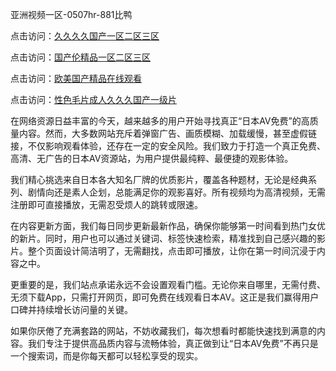 亚洲视频一区-0507hr-881比鸭


点击访问：<a href="https://bsdf-5f5.pages.dev/">久久久久国产一区二区三区</a>

点击访问：<a href="https://cfad.pages.dev/">国产伦精品一区二区三区</a>

点击访问：<a href="https://gfd-5xg.pages.dev/">欧美国产精品在线观看</a>

点击访问：<a href="https://fdhf-454.pages.dev/">性色毛片成人久久久国产一级片</a>


在网络资源日益丰富的今天，越来越多的用户开始寻找真正“日本AV免费”的高质量内容。然而，大多数网站充斥着弹窗广告、画质模糊、加载缓慢，甚至虚假链接，不仅影响观看体验，还存在一定的安全风险。我们致力于打造一个真正免费、高清、无广告的日本AV资源站，为用户提供最纯粹、最便捷的观影体验。

我们精心挑选来自日本各大知名厂牌的优质影片，覆盖各种题材，无论是经典系列、剧情向还是素人企划，总能满足你的观影喜好。所有视频均为高清视频，无需注册即可直接播放，无需忍受烦人的跳转或限速。

在内容更新方面，我们每日同步更新最新作品，确保你能够第一时间看到热门女优的新片。同时，用户也可以通过关键词、标签快速检索，精准找到自己感兴趣的影片。整个页面设计简洁明了，无需翻找，点击即可播放，让你在第一时间沉浸于内容之中。

更重要的是，我们站点承诺永远不会设置观看门槛。无论你来自哪里，无需付费、无须下载App，只需打开网页，即可免费在线观看日本AV。这正是我们赢得用户口碑并持续增长访问量的关键。

如果你厌倦了充满套路的网站，不妨收藏我们，每次想看时都能快速找到满意的内容。我们专注于提供高品质内容与流畅体验，真正做到让“日本AV免费”不再只是一个搜索词，而是你每天都可以轻松享受的现实。

<span style="display:none;">[Canonical link ( https://github.com/vt20250705/545322 ）</span>
